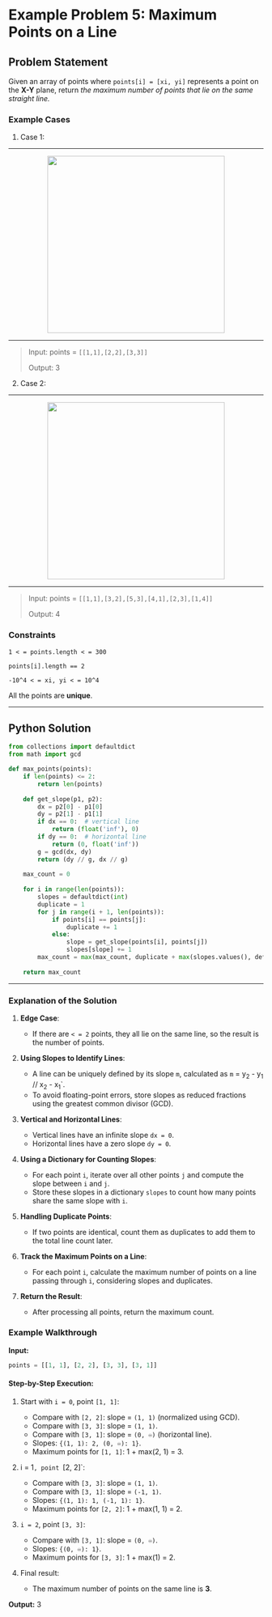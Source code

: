 # Example Problem 5: Maximum Points on a Line

## Problem Statement
Given an array of points where `points[i] = [xi, yi]` represents a point on the **X-Y** plane, return *the maximum number of points that lie on the same straight line.*

### Example Cases
1. Case 1:
---

<div align="center">
  <img src="https://github.com/user-attachments/assets/1af7b1cf-582d-498c-bc93-765e362ac1a4" width="350"> 
</div>

---
>Input: points = `[[1,1],[2,2],[3,3]]`
>
>Output: 3

2. Case 2:
---

<div align="center">
  <img src="https://github.com/user-attachments/assets/320b6721-d47d-4b73-80bc-3e36d299b60e" width="350"> 
</div>

---
>Input: points = `[[1,1],[3,2],[5,3],[4,1],[2,3],[1,4]]`
>
>Output: 4

### Constraints
`1 < = points.length < = 300`

`points[i].length == 2`

`-10^4 < = xi, yi < = 10^4`

All the points are **unique**.

---

## Python Solution
```python
from collections import defaultdict
from math import gcd

def max_points(points):
    if len(points) <= 2:
        return len(points)
    
    def get_slope(p1, p2):
        dx = p2[0] - p1[0]
        dy = p2[1] - p1[1]
        if dx == 0:  # vertical line
            return (float('inf'), 0)
        if dy == 0:  # horizontal line
            return (0, float('inf'))
        g = gcd(dx, dy)
        return (dy // g, dx // g)
    
    max_count = 0
    
    for i in range(len(points)):
        slopes = defaultdict(int)
        duplicate = 1
        for j in range(i + 1, len(points)):
            if points[i] == points[j]:
                duplicate += 1
            else:
                slope = get_slope(points[i], points[j])
                slopes[slope] += 1
        max_count = max(max_count, duplicate + max(slopes.values(), default=0))
    
    return max_count
```
---

### Explanation of the Solution
1. **Edge Case**:
   - If there are `< = 2` points, they all lie on the same line, so the result is the number of points.
2. **Using Slopes to Identify Lines**:
   - A line can be uniquely defined by its slope `m`, calculated as `m` = y<sub>2</sub> - y<sub>1</sub> // x<sub>2</sub> - x<sub>1</sub>`.
   - To avoid floating-point errors, store slopes as reduced fractions using the greatest common divisor (GCD).

3. **Vertical and Horizontal Lines**:
   - Vertical lines have an infinite slope `dx = 0`.
   - Horizontal lines have a zero slope `dy = 0`.
4. **Using a Dictionary for Counting Slopes**:
   - For each point `i`, iterate over all other points `j` and compute the slope between `i` and `j`.
   - Store these slopes in a dictionary `slopes` to count how many points share the same slope with `i`.
5. **Handling Duplicate Points**:
   - If two points are identical, count them as duplicates to add them to the total line count later.
6. **Track the Maximum Points on a Line**:
   - For each point `i`, calculate the maximum number of points on a line passing through `i`, considering slopes and duplicates.
7. **Return the Result**:
   - After processing all points, return the maximum count.

### Example Walkthrough
**Input:**
```python
points = [[1, 1], [2, 2], [3, 3], [3, 1]]
```

#### Step-by-Step Execution:
1. Start with `i = 0`, point `[1, 1]`:
   - Compare with `[2, 2]`: slope = `(1, 1)` (normalized using GCD).
   - Compare with `[3, 3]`: slope = `(1, 1)`.
   - Compare with `[3, 1]`: slope = `(0, ♾️)` (horizontal line).
   - Slopes: `{(1, 1): 2, (0, ♾️): 1}`.
   - Maximum points for `[1, 1]`: 1 + max(2, 1) = 3.

2. i = 1`, point `[2, 2]`:
   - Compare with `[3, 3]`: slope = `(1, 1)`.
   - Compare with `[3, 1]`: slope = `(-1, 1)`.
   - Slopes: `{(1, 1): 1, (-1, 1): 1}`.
   - Maximum points for `[2, 2]`: 1 + max(1, 1) = 2.

3. `i = 2`, point `[3, 3]`:
   - Compare with `[3, 1]`: slope = `(0, ♾️)`.
   - Slopes: `{(0, ♾️): 1}`.
   - Maximum points for `[3, 3]`: 1 + max(1) = 2.

4. Final result:
   - The maximum number of points on the same line is **3**.

**Output:** 3

